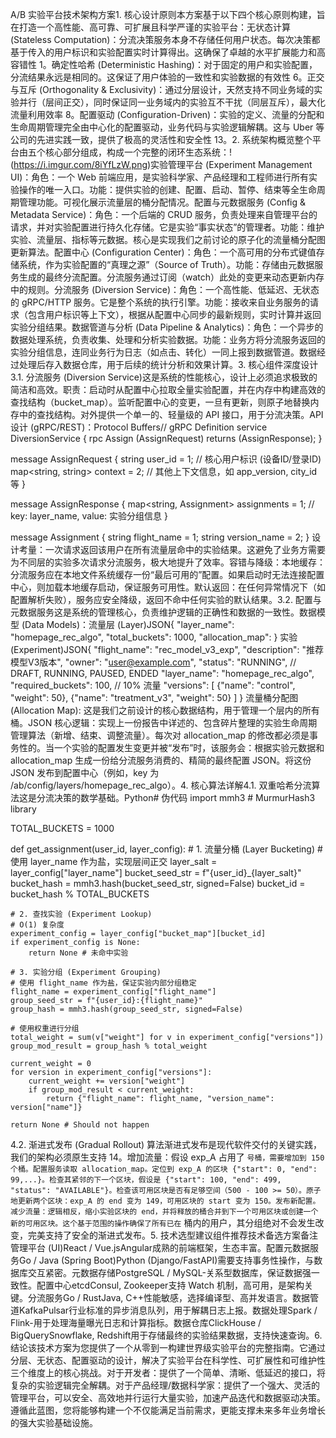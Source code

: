 A/B 实验平台技术架构方案1. 核心设计原则本方案基于以下四个核心原则构建，旨在打造一个高性能、高可靠、可扩展且科学严谨的实验平台：无状态计算 (Stateless Computation)：分流决策服务本身不存储任何用户状态。每次决策都基于传入的用户标识和实验配置实时计算得出。这确保了卓越的水平扩展能力和高容错性 1。确定性哈希 (Deterministic Hashing)：对于固定的用户和实验配置，分流结果永远是相同的。这保证了用户体验的一致性和实验数据的有效性 6。正交与互斥 (Orthogonality & Exclusivity)：通过分层设计，天然支持不同业务域的实验并行（层间正交），同时保证同一业务域内的实验互不干扰（同层互斥），最大化流量利用效率 8。配置驱动 (Configuration-Driven)：实验的定义、流量的分配和生命周期管理完全由中心化的配置驱动，业务代码与实验逻辑解耦。这与 Uber 等公司的先进实践一致，提供了极高的灵活性和安全性 13。2. 系统架构概览整个平台由五个核心部分组成，构成一个完整的闭环生态系统：!(https://i.imgur.com/8iYfLzW.png)实验管理平台 (Experiment Management UI)：角色：一个 Web 前端应用，是实验科学家、产品经理和工程师进行所有实验操作的唯一入口。功能：提供实验的创建、配置、启动、暂停、结束等全生命周期管理功能。可视化展示流量层的桶分配情况。配置与元数据服务 (Config & Metadata Service)：角色：一个后端的 CRUD 服务，负责处理来自管理平台的请求，并对实验配置进行持久化存储。它是实验“事实状态”的管理者。功能：维护实验、流量层、指标等元数据。核心是实现我们之前讨论的原子化的流量桶分配图更新算法。配置中心 (Configuration Center)：角色：一个高可用的分布式键值存储系统，作为实验配置的“真理之源”（Source of Truth）。功能：存储由元数据服务生成的最终分流配置。分流服务通过订阅（watch）此处的变更来动态更新内存中的规则。分流服务 (Diversion Service)：角色：一个高性能、低延迟、无状态的 gRPC/HTTP 服务。它是整个系统的执行引擎。功能：接收来自业务服务的请求（包含用户标识等上下文），根据从配置中心同步的最新规则，实时计算并返回实验分组结果。数据管道与分析 (Data Pipeline & Analytics)：角色：一个异步的数据处理系统，负责收集、处理和分析实验数据。功能：业务方将分流服务返回的实验分组信息，连同业务行为日志（如点击、转化）一同上报到数据管道。数据经过处理后存入数据仓库，用于后续的统计分析和效果计算。3. 核心组件深度设计3.1. 分流服务 (Diversion Service)这是系统的性能核心，设计上必须追求极致的简洁和高效。职责：启动时从配置中心拉取全量实验配置，并在内存中构建高效的查找结构（bucket_map）。监听配置中心的变更，一旦有更新，则原子地替换内存中的查找结构。对外提供一个单一的、轻量级的 API 接口，用于分流决策。API 设计 (gRPC/REST)：Protocol Buffers// gRPC Definition
service DiversionService {
  rpc Assign (AssignRequest) returns (AssignResponse);
}

message AssignRequest {
  string user_id = 1;         // 核心用户标识 (设备ID/登录ID)
  map<string, string> context = 2; // 其他上下文信息，如 app_version, city_id 等
}

message AssignResponse {
  map<string, Assignment> assignments = 1; // key: layer_name, value: 实验分组信息
}

message Assignment {
  string flight_name = 1;
  string version_name = 2;
}
设计考量：一次请求返回该用户在所有流量层命中的实验结果。这避免了业务方需要为不同层的实验多次请求分流服务，极大地提升了效率。容错与降级：本地缓存：分流服务应在本地文件系统缓存一份“最后可用的”配置。如果启动时无法连接配置中心，则加载本地缓存启动，保证服务可用性。默认返回：在任何异常情况下（如配置解析失败），服务应安全降级，返回不命中任何实验的默认结果。3.2. 配置与元数据服务这是系统的管理核心，负责维护逻辑的正确性和数据的一致性。数据模型 (Data Models)：流量层 (Layer)JSON{
  "layer_name": "homepage_rec_algo",
  "total_buckets": 1000,
  "allocation_map":
}
实验 (Experiment)JSON{
  "flight_name": "rec_model_v3_exp",
  "description": "推荐模型V3版本",
  "owner": "user@example.com",
  "status": "RUNNING", // DRAFT, RUNNING, PAUSED, ENDED
  "layer_name": "homepage_rec_algo",
  "required_buckets": 100, // 10% 流量
  "versions": [
    {"name": "control", "weight": 50},
    {"name": "treatment_v3", "weight": 50}
  ]
}
流量桶分配图 (Allocation Map): 这是我们之前设计的核心数据结构，用于管理一个层内的所有桶。JSON
核心逻辑：实现上一份报告中详述的、包含碎片整理的实验生命周期管理算法（新增、结束、调整流量）。每次对 allocation_map 的修改都必须是事务性的。当一个实验的配置发生变更并被“发布”时，该服务会：根据实验元数据和 allocation_map 生成一份给分流服务消费的、精简的最终配置 JSON。将这份 JSON 发布到配置中心（例如，key 为 /ab/config/layers/homepage_rec_algo）。4. 核心算法详解4.1. 双重哈希分流算法这是分流决策的数学基础。Python# 伪代码
import mmh3 # MurmurHash3 library

TOTAL_BUCKETS = 1000

def get_assignment(user_id, layer_config):
    # 1. 流量分桶 (Layer Bucketing)
    # 使用 layer_name 作为盐，实现层间正交
    layer_salt = layer_config["layer_name"]
    bucket_seed_str = f"{user_id}_{layer_salt}"
    bucket_hash = mmh3.hash(bucket_seed_str, signed=False)
    bucket_id = bucket_hash % TOTAL_BUCKETS

    # 2. 查找实验 (Experiment Lookup)
    # O(1) 复杂度
    experiment_config = layer_config["bucket_map"][bucket_id]
    if experiment_config is None:
        return None # 未命中实验

    # 3. 实验分组 (Experiment Grouping)
    # 使用 flight_name 作为盐，保证实验内部分组稳定
    flight_name = experiment_config["flight_name"]
    group_seed_str = f"{user_id}:{flight_name}"
    group_hash = mmh3.hash(group_seed_str, signed=False)
    
    # 使用权重进行分组
    total_weight = sum(v["weight"] for v in experiment_config["versions"])
    group_mod_result = group_hash % total_weight
    
    current_weight = 0
    for version in experiment_config["versions"]:
        current_weight += version["weight"]
        if group_mod_result < current_weight:
            return {"flight_name": flight_name, "version_name": version["name"]}
            
    return None # Should not happen
4.2. 渐进式发布 (Gradual Rollout) 算法渐进式发布是现代软件交付的关键实践，我们的架构必须原生支持 14。增加流量：假设 exp_A 占用了 `` 号桶，需要增加到 150 个桶。配置服务读取 allocation_map。定位到 exp_A 的区块 {"start": 0, "end": 99,...}。检查其紧邻的下一个区块，假设是 {"start": 100, "end": 499, "status": "AVAILABLE"}。检查该可用区块是否有足够空间（500 - 100 >= 50）。原子地更新两个区块：exp_A 的 end 变为 149，可用区块的 start 变为 150。发布新配置。减少流量：逻辑相反，缩小实验区块的 end，并将释放的桶合并到下一个可用区块或创建一个新的可用区块。这个基于范围的操作确保了所有已在 `` 桶内的用户，其分组绝对不会发生改变，完美支持了安全的渐进式发布。5. 技术选型建议组件推荐技术备选方案备注管理平台 (UI)React / Vue.jsAngular成熟的前端框架，生态丰富。配置元数据服务Go / Java (Spring Boot)Python (Django/FastAPI)需要支持事务性操作，与数据库交互紧密。元数据存储PostgreSQL / MySQL-关系型数据库，保证数据强一致性。配置中心etcdConsul, Zookeeper支持 Watch 机制，高可用，是架构关键。分流服务Go / RustJava, C++性能敏感，选择编译型、高并发语言。数据管道KafkaPulsar行业标准的异步消息队列，用于解耦日志上报。数据处理Spark / Flink-用于处理海量曝光日志和计算指标。数据仓库ClickHouse / BigQuerySnowflake, Redshift用于存储最终的实验结果数据，支持快速查询。6. 结论该技术方案为您提供了一个从零到一构建世界级实验平台的完整指南。它通过分层、无状态、配置驱动的设计，解决了实验平台在科学性、可扩展性和可维护性三个维度上的核心挑战。对于开发者：提供了一个简单、清晰、低延迟的接口，将复杂的实验逻辑完全解耦。对于产品经理/数据科学家：提供了一个强大、灵活的管理平台，可以安全、高效地并行运行大量实验，加速产品迭代和数据驱动决策。遵循此蓝图，您将能够构建一个不仅能满足当前需求，更能支撑未来多年业务增长的强大实验基础设施。